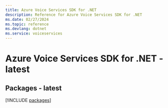 ```yaml
---
title: Azure Voice Services SDK for .NET
description: Reference for Azure Voice Services SDK for .NET
ms.date: 02/27/2024
ms.topic: reference
ms.devlang: dotnet
ms.service: voiceservices
---
```

# Azure Voice Services SDK for .NET - latest
## Packages - latest
[!INCLUDE [packages](voice-services-index.md)]
